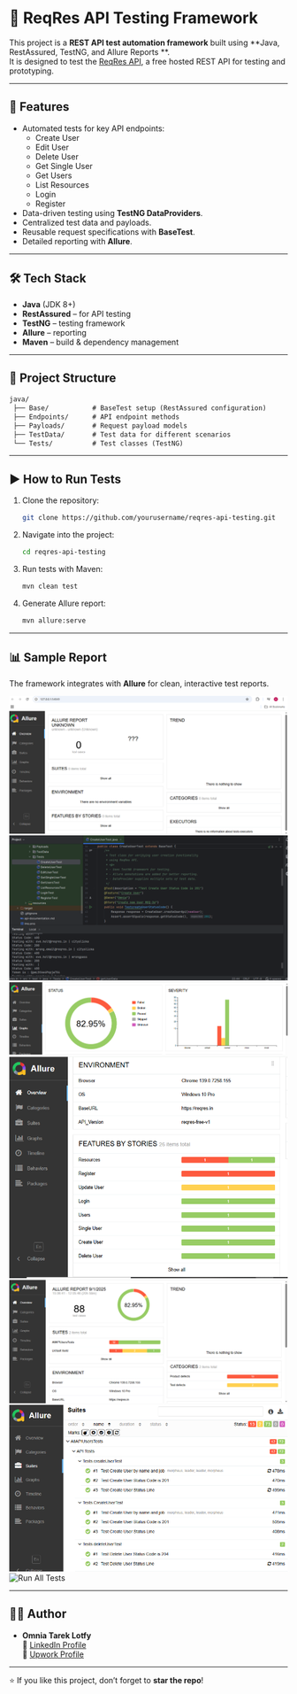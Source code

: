 # 🚀 ReqRes API Testing Framework

This project is a **REST API test automation framework** built using **Java, RestAssured, TestNG, and Allure Reports
**.  
It is designed to test the [ReqRes API](https://reqres.in/), a free hosted REST API for testing and prototyping.

---

## 📌 Features

- Automated tests for key API endpoints:
    - Create User
    - Edit User
    - Delete User
    - Get Single User
    - Get Users
    - List Resources
    - Login
    - Register
- Data-driven testing using **TestNG DataProviders**.
- Centralized test data and payloads.
- Reusable request specifications with **BaseTest**.
- Detailed reporting with **Allure**.

---

## 🛠️ Tech Stack

- **Java** (JDK 8+)
- **RestAssured** – for API testing
- **TestNG** – testing framework
- **Allure** – reporting
- **Maven** – build & dependency management

---

## 📂 Project Structure

```
java/
 ├── Base/           # BaseTest setup (RestAssured configuration)
 ├── Endpoints/      # API endpoint methods
 ├── Payloads/       # Request payload models
 ├── TestData/       # Test data for different scenarios
 └── Tests/          # Test classes (TestNG)
```

---

## ▶️ How to Run Tests

1. Clone the repository:
   ```bash
   git clone https://github.com/yourusername/reqres-api-testing.git
   ```
2. Navigate into the project:
   ```bash
   cd reqres-api-testing
   ```
3. Run tests with Maven:
   ```bash
   mvn clean test
   ```
4. Generate Allure report:
   ```bash
   mvn allure:serve
   ```

---

## 📊 Sample Report

The framework integrates with **Allure** for clean, interactive test reports.

![Allure Capture](assets/Capture.PNG)
![Create User Test](assets/createUser.PNG)
![Graphs](assets/Graphs.PNG)
![Overview](assets/overview.PNG)
![Report Dashboard](assets/ReportDashboard.PNG)
![Test Cases Report](assets/reportTCs.PNG)
![Run All Tests](assets/runalltest.PNG)

---

## 👩‍💻 Author

- **Omnia Tarek Lotfy**  
  🔗 [LinkedIn Profile](https://www.linkedin.com/in/omnia-tarek-lotfy/)  
  💼 [Upwork Profile](https://www.upwork.com/freelancers/~01006961705c35c9b3)

---

⭐ If you like this project, don’t forget to **star the repo**!
